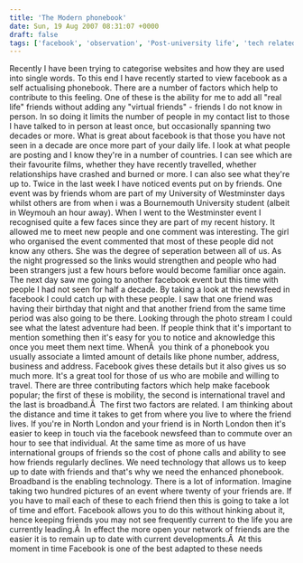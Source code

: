 ```yaml
---
title: 'The Modern phonebook'
date: Sun, 19 Aug 2007 08:31:07 +0000
draft: false
tags: ['facebook', 'observation', 'Post-university life', 'tech related', 'university']
---
```


Recently I have been trying to categorise websites and how they are used into single words. To this end I have recently started to view facebook as a self actualising phonebook. There are a number of factors which help to contribute to this feeling. One of these is the ability for me to add all "real life" friends without adding any "virtual friends" - friends I do not know in person. In so doing it limits the number of people in my contact list to those I have talked to in person at least once, but occasionally spanning two decades or more. What is great about facebook is that those you have not seen in a decade are once more part of your daily life. I look at what people are posting and I know they're in a number of countries. I can see which are their favourite films, whether they have recently travelled, whether relationships have crashed and burned or more. I can also see what they're up to. Twice in the last week I have noticed events put on by friends. One event was by friends whom are part of my University of Westminster days whilst others are from when i was a Bournemouth University student (albeit in Weymouh an hour away). When I went to the Westminster event I recognised quite a few faces since they are part of my recent history. It allowed me to meet new people and one comment was interesting. The girl who organised the event commented that most of these people did not know any others. She was the degree of seperation between all of us. As the night progressed so the links would strengthen and people who had been strangers just a few hours before would become familiar once again. The next day saw me going to another facebook event but this time with people I had not seen for half a decade. By taking a look at the newsfeed in facebook I could catch up with these people. I saw that one friend was having their birthday that night and that another friend from the same time period was also going to be there. Looking through the photo stream I could see what the latest adventure had been. If people think that it's important to mention something then it's easy for you to notice and aknowledge this once you meet them next time. WhenÂ  you think of a phonebook you usually associate a limted amount of details like phone number, address, business and address. Facebook gives these details but it also gives us so much more. It's a great tool for those of us who are mobile and willing to travel. There are three contributing factors which help make facebook popular; the first of these is mobility, the second is international travel and the last is broadband.Â  The first two factors are related. I am thinking about the distance and time it takes to get from where you live to where the friend lives. If you're in North London and your friend is in North London then it's easier to keep in touch via the facebook newsfeed than to commute over an hour to see that individual. At the same time as more of us have international groups of friends so the cost of phone calls and ability to see how friends regularly declines. We need technology that allows us to keep up to date with friends and that's why we need the enhanced phonebook. Broadband is the enabling technology. There is a lot of information. Imagine taking two hundred pictures of an event where twenty of your friends are. If you have to mail each of these to each friend then this is going to take a lot of time and effort. Facebook allows you to do this without hinking about it, hence keeping friends you may not see frequently current to the life you are currently leading.Â  In effect the more open your network of friends are the easier it is to remain up to date with current developments.Â  At this moment in time Facebook is one of the best adapted to these needs